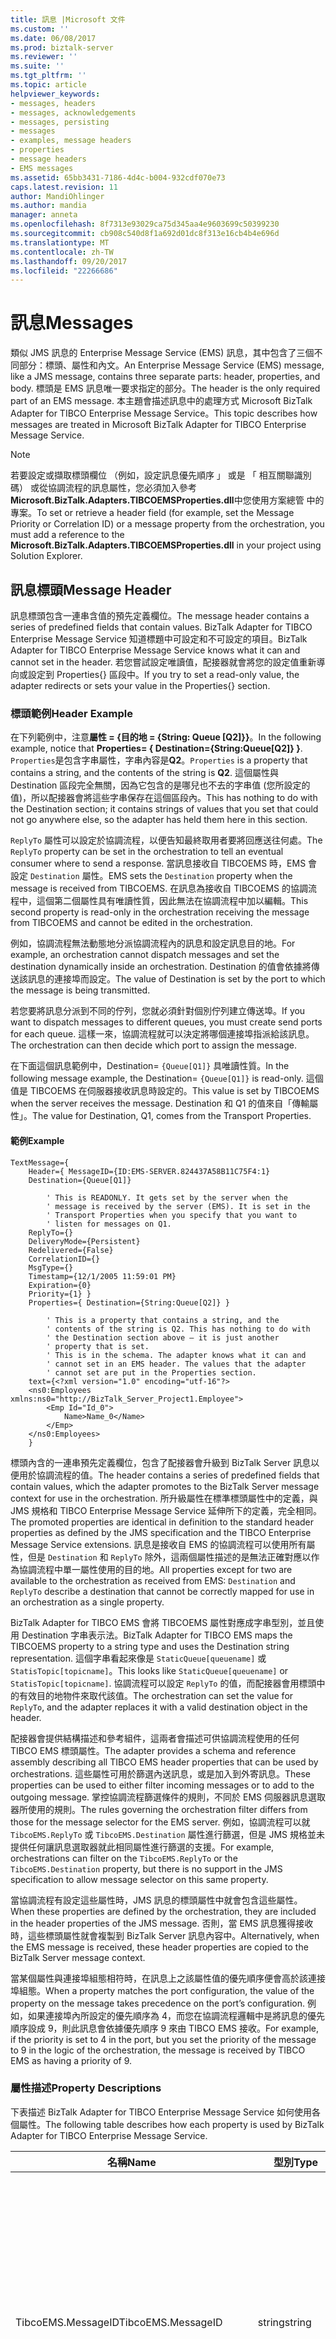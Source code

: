 ```yaml
---
title: 訊息 |Microsoft 文件
ms.custom: ''
ms.date: 06/08/2017
ms.prod: biztalk-server
ms.reviewer: ''
ms.suite: ''
ms.tgt_pltfrm: ''
ms.topic: article
helpviewer_keywords:
- messages, headers
- messages, acknowledgements
- messages, persisting
- messages
- examples, message headers
- properties
- message headers
- EMS messages
ms.assetid: 65bb3431-7186-4d4c-b004-932cdf070e73
caps.latest.revision: 11
author: MandiOhlinger
ms.author: mandia
manager: anneta
ms.openlocfilehash: 8f7313e93029ca75d345aa4e9603699c50399230
ms.sourcegitcommit: cb908c540d8f1a692d01dc8f313e16cb4b4e696d
ms.translationtype: MT
ms.contentlocale: zh-TW
ms.lasthandoff: 09/20/2017
ms.locfileid: "22266686"
---
```

# <a name="messages"></a><span data-ttu-id="00d6d-102">訊息</span><span class="sxs-lookup"><span data-stu-id="00d6d-102">Messages</span></span>
<span data-ttu-id="00d6d-103">類似 JMS 訊息的 Enterprise Message Service (EMS) 訊息，其中包含了三個不同部分：標頭、屬性和內文。</span><span class="sxs-lookup"><span data-stu-id="00d6d-103">An Enterprise Message Service (EMS) message, like a JMS message, contains three separate parts: header, properties, and body.</span></span> <span data-ttu-id="00d6d-104">標頭是 EMS 訊息唯一要求指定的部分。</span><span class="sxs-lookup"><span data-stu-id="00d6d-104">The header is the only required part of an EMS message.</span></span> <span data-ttu-id="00d6d-105">本主題會描述訊息中的處理方式 Microsoft BizTalk Adapter for TIBCO Enterprise Message Service。</span><span class="sxs-lookup"><span data-stu-id="00d6d-105">This topic describes how messages are treated in Microsoft BizTalk Adapter for TIBCO Enterprise Message Service.</span></span>  
  
> [!NOTE]
>  <span data-ttu-id="00d6d-106">若要設定或擷取標頭欄位 （例如，設定訊息優先順序 」 或是 「 相互關聯識別碼） 或從協調流程的訊息屬性，您必須加入參考**Microsoft.BizTalk.Adapters.TIBCOEMSProperties.dll**中您使用方案總管 中的專案。</span><span class="sxs-lookup"><span data-stu-id="00d6d-106">To set or retrieve a header field (for example, set the Message Priority or Correlation ID) or a message property from the orchestration, you must add a reference to the **Microsoft.BizTalk.Adapters.TIBCOEMSProperties.dll** in your project using Solution Explorer.</span></span>  
  
## <a name="message-header"></a><span data-ttu-id="00d6d-107">訊息標頭</span><span class="sxs-lookup"><span data-stu-id="00d6d-107">Message Header</span></span>  
 <span data-ttu-id="00d6d-108">訊息標頭包含一連串含值的預先定義欄位。</span><span class="sxs-lookup"><span data-stu-id="00d6d-108">The message header contains a series of predefined fields that contain values.</span></span> <span data-ttu-id="00d6d-109">BizTalk Adapter for TIBCO Enterprise Message Service 知道標題中可設定和不可設定的項目。</span><span class="sxs-lookup"><span data-stu-id="00d6d-109">BizTalk Adapter for TIBCO Enterprise Message Service knows what it can and cannot set in the header.</span></span> <span data-ttu-id="00d6d-110">若您嘗試設定唯讀值，配接器就會將您的設定值重新導向或設定到 Properties{} 區段中。</span><span class="sxs-lookup"><span data-stu-id="00d6d-110">If you try to set a read-only value, the adapter redirects or sets your value in the Properties{} section.</span></span>  
  
### <a name="header-example"></a><span data-ttu-id="00d6d-111">標頭範例</span><span class="sxs-lookup"><span data-stu-id="00d6d-111">Header Example</span></span>  
 <span data-ttu-id="00d6d-112">在下列範例中，注意**屬性 = {目的地 = {String: Queue [Q2]}}**。</span><span class="sxs-lookup"><span data-stu-id="00d6d-112">In the following example, notice that **Properties= { Destination={String:Queue[Q2]} }**.</span></span> <span data-ttu-id="00d6d-113">`Properties`是包含字串屬性，字串內容是**Q2**。</span><span class="sxs-lookup"><span data-stu-id="00d6d-113">`Properties` is a property that contains a string, and the contents of the string is **Q2**.</span></span> <span data-ttu-id="00d6d-114">這個屬性與 Destination 區段完全無關，因為它包含的是哪兒也不去的字串值 (您所設定的值)，所以配接器會將這些字串保存在這個區段內。</span><span class="sxs-lookup"><span data-stu-id="00d6d-114">This has nothing to do with the Destination section; it contains strings of values that you set that could not go anywhere else, so the adapter has held them here in this section.</span></span>  
  
 <span data-ttu-id="00d6d-115">`ReplyTo` 屬性可以設定於協調流程，以便告知最終取用者要將回應送往何處。</span><span class="sxs-lookup"><span data-stu-id="00d6d-115">The `ReplyTo` property can be set in the orchestration to tell an eventual consumer where to send a response.</span></span> <span data-ttu-id="00d6d-116">當訊息接收自 TIBCOEMS 時，EMS 會設定 `Destination` 屬性。</span><span class="sxs-lookup"><span data-stu-id="00d6d-116">EMS sets the `Destination` property when the message is received from TIBCOEMS.</span></span> <span data-ttu-id="00d6d-117">在訊息為接收自 TIBCOEMS 的協調流程中，這個第二個屬性具有唯讀性質，因此無法在協調流程中加以編輯。</span><span class="sxs-lookup"><span data-stu-id="00d6d-117">This second property is read-only in the orchestration receiving the message from TIBCOEMS and cannot be edited in the orchestration.</span></span>  
  
 <span data-ttu-id="00d6d-118">例如，協調流程無法動態地分派協調流程內的訊息和設定訊息目的地。</span><span class="sxs-lookup"><span data-stu-id="00d6d-118">For example, an orchestration cannot dispatch messages and set the destination dynamically inside an orchestration.</span></span> <span data-ttu-id="00d6d-119">Destination 的值會依據將傳送該訊息的連接埠而設定。</span><span class="sxs-lookup"><span data-stu-id="00d6d-119">The value of Destination is set by the port to which the message is being transmitted.</span></span>  
  
 <span data-ttu-id="00d6d-120">若您要將訊息分派到不同的佇列，您就必須針對個別佇列建立傳送埠。</span><span class="sxs-lookup"><span data-stu-id="00d6d-120">If you want to dispatch messages to different queues, you must create send ports for each queue.</span></span> <span data-ttu-id="00d6d-121">這樣一來，協調流程就可以決定將哪個連接埠指派給該訊息。</span><span class="sxs-lookup"><span data-stu-id="00d6d-121">The orchestration can then decide which port to assign the message.</span></span>  
  
 <span data-ttu-id="00d6d-122">在下面這個訊息範例中，Destination= `{Queue[Q1]}` 具唯讀性質。</span><span class="sxs-lookup"><span data-stu-id="00d6d-122">In the following message example, the Destination= `{Queue[Q1]}` is read-only.</span></span> <span data-ttu-id="00d6d-123">這個值是 TIBCOEMS 在伺服器接收訊息時設定的。</span><span class="sxs-lookup"><span data-stu-id="00d6d-123">This value is set by TIBCOEMS when the server receives the message.</span></span> <span data-ttu-id="00d6d-124">Destination 和 Q1 的值來自「傳輸屬性」。</span><span class="sxs-lookup"><span data-stu-id="00d6d-124">The value for Destination, Q1, comes from the Transport Properties.</span></span>  
  
#### <a name="example"></a><span data-ttu-id="00d6d-125">範例</span><span class="sxs-lookup"><span data-stu-id="00d6d-125">Example</span></span>  
  
```  
TextMessage={   
    Header={ MessageID={ID:EMS-SERVER.824437A58B11C75F4:1}   
    Destination={Queue[Q1]}   
  
        ' This is READONLY. It gets set by the server when the  
        ' message is received by the server (EMS). It is set in the  
        ' Transport Properties when you specify that you want to  
        ' listen for messages on Q1.  
    ReplyTo={}   
    DeliveryMode={Persistent}   
    Redelivered={False}   
    CorrelationID={}   
    MsgType={}   
    Timestamp={12/1/2005 11:59:01 PM}   
    Expiration={0}   
    Priority={1} }   
    Properties={ Destination={String:Queue[Q2]} }   
  
        ' This is a property that contains a string, and the   
        ' contents of the string is Q2. This has nothing to do with  
        ' the Destination section above – it is just another   
        ' property that is set.   
        ' This is in the schema. The adapter knows what it can and   
        ' cannot set in an EMS header. The values that the adapter   
        ' cannot set are put in the Properties section.   
    text={<?xml version="1.0" encoding="utf-16"?>  
    <ns0:Employees xmlns:ns0="http://BizTalk_Server_Project1.Employee">  
        <Emp Id="Id_0">  
            Name>Name_0</Name>  
        </Emp>  
    </ns0:Employees>  
    }  
```  
  
 <span data-ttu-id="00d6d-126">標頭內含的一連串預先定義欄位，包含了配接器會升級到 BizTalk Server 訊息以便用於協調流程的值。</span><span class="sxs-lookup"><span data-stu-id="00d6d-126">The header contains a series of predefined fields that contain values, which the adapter promotes to the BizTalk Server message context for use in the orchestration.</span></span> <span data-ttu-id="00d6d-127">所升級屬性在標準標頭屬性中的定義，與 JMS 規格和 TIBCO Enterprise Message Service 延伸所下的定義，完全相同。</span><span class="sxs-lookup"><span data-stu-id="00d6d-127">The promoted properties are identical in definition to the standard header properties as defined by the JMS specification and the TIBCO Enterprise Message Service extensions.</span></span> <span data-ttu-id="00d6d-128">訊息是接收自 EMS 的協調流程可以使用所有屬性，但是 `Destination` 和 `ReplyTo` 除外，這兩個屬性描述的是無法正確對應以作為協調流程中單一屬性使用的目的地。</span><span class="sxs-lookup"><span data-stu-id="00d6d-128">All properties except for two are available to the orchestration as received from EMS: `Destination` and `ReplyTo` describe a destination that cannot be correctly mapped for use in an orchestration as a single property.</span></span>  
  
 <span data-ttu-id="00d6d-129">BizTalk Adapter for TIBCO EMS 會將 TIBCOEMS 屬性對應成字串型別，並且使用 Destination 字串表示法。</span><span class="sxs-lookup"><span data-stu-id="00d6d-129">BizTalk Adapter for TIBCO EMS maps the TIBCOEMS property to a string type and uses the Destination string representation.</span></span> <span data-ttu-id="00d6d-130">這個字串看起來像是 `StaticQueue[queuename]` 或 `StatisTopic[topicname]`。</span><span class="sxs-lookup"><span data-stu-id="00d6d-130">This looks like `StaticQueue[queuename]` or `StatisTopic[topicname]`.</span></span> <span data-ttu-id="00d6d-131">協調流程可以設定 `ReplyTo` 的值，而配接器會用標頭中的有效目的地物件來取代該值。</span><span class="sxs-lookup"><span data-stu-id="00d6d-131">The orchestration can set the value for `ReplyTo`, and the adapter replaces it with a valid destination object in the header.</span></span>  
  
 <span data-ttu-id="00d6d-132">配接器會提供結構描述和參考組件，這兩者會描述可供協調流程使用的任何 TIBCO EMS 標頭屬性。</span><span class="sxs-lookup"><span data-stu-id="00d6d-132">The adapter provides a schema and reference assembly describing all TIBCO EMS header properties that can be used by orchestrations.</span></span> <span data-ttu-id="00d6d-133">這些屬性可用於篩選內送訊息，或是加入到外寄訊息。</span><span class="sxs-lookup"><span data-stu-id="00d6d-133">These properties can be used to either filter incoming messages or to add to the outgoing message.</span></span> <span data-ttu-id="00d6d-134">掌控協調流程篩選條件的規則，不同於 EMS 伺服器訊息選取器所使用的規則。</span><span class="sxs-lookup"><span data-stu-id="00d6d-134">The rules governing the orchestration filter differs from those for the message selector for the EMS server.</span></span> <span data-ttu-id="00d6d-135">例如，協調流程可以就 `TibcoEMS.ReplyTo` 或 `TibcoEMS.Destination` 屬性進行篩選，但是 JMS 規格並未提供任何讓訊息選取器就此相同屬性進行篩選的支援。</span><span class="sxs-lookup"><span data-stu-id="00d6d-135">For example, orchestrations can filter on the `TibcoEMS.ReplyTo` or the `TibcoEMS.Destination` property, but there is no support in the JMS specification to allow message selector on this same property.</span></span>  
  
 <span data-ttu-id="00d6d-136">當協調流程有設定這些屬性時，JMS 訊息的標頭屬性中就會包含這些屬性。</span><span class="sxs-lookup"><span data-stu-id="00d6d-136">When these properties are defined by the orchestration, they are included in the header properties of the JMS message.</span></span> <span data-ttu-id="00d6d-137">否則，當 EMS 訊息獲得接收時，這些標頭屬性就會複製到 BizTalk Server 訊息內容中。</span><span class="sxs-lookup"><span data-stu-id="00d6d-137">Alternatively, when the EMS message is received, these header properties are copied to the BizTalk Server message context.</span></span>  
  
 <span data-ttu-id="00d6d-138">當某個屬性與連接埠組態相符時，在訊息上之該屬性值的優先順序便會高於該連接埠組態。</span><span class="sxs-lookup"><span data-stu-id="00d6d-138">When a property matches the port configuration, the value of the property on the message takes precedence on the port’s configuration.</span></span> <span data-ttu-id="00d6d-139">例如，如果連接埠內所設定的優先順序為 4，而您在協調流程邏輯中是將訊息的優先順序設成 9，則此訊息會依據優先順序 9 來由 TIBCO EMS 接收。</span><span class="sxs-lookup"><span data-stu-id="00d6d-139">For example, if the priority is set to 4 in the port, but you set the priority of the message to 9 in the logic of the orchestration, the message is received by TIBCO EMS as having a priority of 9.</span></span>  
  
### <a name="property-descriptions"></a><span data-ttu-id="00d6d-140">屬性描述</span><span class="sxs-lookup"><span data-stu-id="00d6d-140">Property Descriptions</span></span>  
 <span data-ttu-id="00d6d-141">下表描述 BizTalk Adapter for TIBCO Enterprise Message Service 如何使用各個屬性。</span><span class="sxs-lookup"><span data-stu-id="00d6d-141">The following table describes how each property is used by BizTalk Adapter for TIBCO Enterprise Message Service.</span></span>  
  
|<span data-ttu-id="00d6d-142">名稱</span><span class="sxs-lookup"><span data-stu-id="00d6d-142">Name</span></span>|<span data-ttu-id="00d6d-143">型別</span><span class="sxs-lookup"><span data-stu-id="00d6d-143">Type</span></span>|<span data-ttu-id="00d6d-144">Description</span><span class="sxs-lookup"><span data-stu-id="00d6d-144">Description</span></span>|  
|----------|----------|-----------------|  
|<span data-ttu-id="00d6d-145">TibcoEMS.MessageID</span><span class="sxs-lookup"><span data-stu-id="00d6d-145">TibcoEMS.MessageID</span></span>|<span data-ttu-id="00d6d-146">string</span><span class="sxs-lookup"><span data-stu-id="00d6d-146">string</span></span>|<span data-ttu-id="00d6d-147">傳送呼叫，可為各個訊息指派唯一識別碼，並將此識別碼記錄在標頭中。</span><span class="sxs-lookup"><span data-stu-id="00d6d-147">Sending calls assign a unique ID to each message and record it in the header.</span></span><br /><br /> <span data-ttu-id="00d6d-148">任何訊息識別碼值的開頭都是 3 個字元組成的前置識別碼 (已就這個用途而保留)。</span><span class="sxs-lookup"><span data-stu-id="00d6d-148">All message ID values start with the three-character prefix ID (which is reserved for this purpose).</span></span><br /><br /> <span data-ttu-id="00d6d-149">唯讀。</span><span class="sxs-lookup"><span data-stu-id="00d6d-149">Read-only.</span></span> <span data-ttu-id="00d6d-150">變更這個值並不會影響訊息。</span><span class="sxs-lookup"><span data-stu-id="00d6d-150">Changing the value does not affect the message.</span></span>|  
|<span data-ttu-id="00d6d-151">TibcoEMS.Timestamp</span><span class="sxs-lookup"><span data-stu-id="00d6d-151">TibcoEMS.Timestamp</span></span>|<span data-ttu-id="00d6d-152">long</span><span class="sxs-lookup"><span data-stu-id="00d6d-152">long</span></span>|<span data-ttu-id="00d6d-153">傳送呼叫，可在標頭中記錄 UTC 時間戳記。</span><span class="sxs-lookup"><span data-stu-id="00d6d-153">Sending calls record a UTC timestamp in the header.</span></span> <span data-ttu-id="00d6d-154">這個時間戳記會指出伺服器接受訊息的大致估計時間。</span><span class="sxs-lookup"><span data-stu-id="00d6d-154">This indicates the approximate time that the server accepted the message.</span></span><br /><br /> <span data-ttu-id="00d6d-155">這個值是自 1970 年 1 月 1 日以來所經過的毫秒數。</span><span class="sxs-lookup"><span data-stu-id="00d6d-155">The value is in milliseconds since January 1, 1970</span></span><br /><br /> <span data-ttu-id="00d6d-156">唯讀。</span><span class="sxs-lookup"><span data-stu-id="00d6d-156">Read-only.</span></span> <span data-ttu-id="00d6d-157">變更這個值並不會影響訊息。</span><span class="sxs-lookup"><span data-stu-id="00d6d-157">Changing the value does not affect the message.</span></span>|  
|<span data-ttu-id="00d6d-158">TibcoEMS.Redelivered</span><span class="sxs-lookup"><span data-stu-id="00d6d-158">TibcoEMS.Redelivered</span></span>|<span data-ttu-id="00d6d-159">boolean</span><span class="sxs-lookup"><span data-stu-id="00d6d-159">boolean</span></span>|<span data-ttu-id="00d6d-160">伺服器會將標頭設定成指出某個訊息是否與先前所傳送的訊息重複：</span><span class="sxs-lookup"><span data-stu-id="00d6d-160">The server sets the header to indicate whether a message might duplicate a previously delivered message:</span></span><br /><br /> <span data-ttu-id="00d6d-161">-false-伺服器尚未先前嘗試將這個訊息傳送給取用者。</span><span class="sxs-lookup"><span data-stu-id="00d6d-161">-   false—The server has not previously tried to deliver this message to the consumer.</span></span><br /><span data-ttu-id="00d6d-162">-為 true，它是可能的但不是保證，伺服器先前已嘗試將此訊息傳送給取用者，但取用者未傳回具時效性的應答。</span><span class="sxs-lookup"><span data-stu-id="00d6d-162">-   true—It is likely, but not guaranteed, that the server has previously tried to deliver this message to the consumer, but the consumer did not return timely acknowledgement.</span></span><br /><br /> <span data-ttu-id="00d6d-163">唯讀。</span><span class="sxs-lookup"><span data-stu-id="00d6d-163">Read-only.</span></span> <span data-ttu-id="00d6d-164">變更這個值並不會影響訊息。</span><span class="sxs-lookup"><span data-stu-id="00d6d-164">Changing the value does not affect the message.</span></span>|  
|<span data-ttu-id="00d6d-165">TibcoEMS.Destination</span><span class="sxs-lookup"><span data-stu-id="00d6d-165">TibcoEMS.Destination</span></span>|<span data-ttu-id="00d6d-166">string</span><span class="sxs-lookup"><span data-stu-id="00d6d-166">string</span></span>|<span data-ttu-id="00d6d-167">傳送呼叫，可在這個標頭中記錄此訊息的目的地 (佇列或主題)。</span><span class="sxs-lookup"><span data-stu-id="00d6d-167">Sending calls record the destination (queue or topic) of the message in this header.</span></span> <span data-ttu-id="00d6d-168">格式會從目的地改成字串表示法。</span><span class="sxs-lookup"><span data-stu-id="00d6d-168">The format is adapted from a destination to a string.</span></span> <span data-ttu-id="00d6d-169">格式已於先前內容中介紹過。</span><span class="sxs-lookup"><span data-stu-id="00d6d-169">The format is previously described.</span></span><br /><br /> <span data-ttu-id="00d6d-170">唯讀。</span><span class="sxs-lookup"><span data-stu-id="00d6d-170">Read-only.</span></span> <span data-ttu-id="00d6d-171">變更這個值並不會影響訊息。</span><span class="sxs-lookup"><span data-stu-id="00d6d-171">Changing the value does not affect the message.</span></span>|  
|<span data-ttu-id="00d6d-172">TibcoEMS.DeliveryMode</span><span class="sxs-lookup"><span data-stu-id="00d6d-172">TibcoEMS.DeliveryMode</span></span>|<span data-ttu-id="00d6d-173">string</span><span class="sxs-lookup"><span data-stu-id="00d6d-173">string</span></span>|<span data-ttu-id="00d6d-174">有兩個可能的值： 持續性和非持續性。</span><span class="sxs-lookup"><span data-stu-id="00d6d-174">Has two possible values: PERSISTENT and NON-PERSISTENT.</span></span> <span data-ttu-id="00d6d-175">預設值為 PERSISTENT 模式。</span><span class="sxs-lookup"><span data-stu-id="00d6d-175">Default value is PERSISTENT mode.</span></span><br /><br /> <span data-ttu-id="00d6d-176">配接器會先等候來自 EMS 伺服器的通知，接著才發出訊息已傳送到 BizTalk Server 的通知。</span><span class="sxs-lookup"><span data-stu-id="00d6d-176">The adapter waits for an acknowledgement from the EMS server before acknowledging the message sent to BizTalk Server.</span></span> <span data-ttu-id="00d6d-177">這個標頭屬性和連接埠組態項目會決定 EMS 將這個通知傳送給配接器時所花費的時間，並決定訊息傳輸的穩定性。</span><span class="sxs-lookup"><span data-stu-id="00d6d-177">This header property and port configuration item controls the time EMS takes to send this acknowledgement to the adapter and control the reliability of message transmission.</span></span><br /><br /> <span data-ttu-id="00d6d-178">使用 PERSISTENT 傳遞模式 -- EMS 伺服器會一直等候到訊息成功保存於 EMS 伺服器中。</span><span class="sxs-lookup"><span data-stu-id="00d6d-178">Using PERSISTENT delivery mode—the EMS server waits until the message is successfully persisted in the EMS server.</span></span> <span data-ttu-id="00d6d-179">這個動作可保證該訊息有送達佇列。</span><span class="sxs-lookup"><span data-stu-id="00d6d-179">This action guarantees that the message has arrived in the queue.</span></span> <span data-ttu-id="00d6d-180">使用 PERSISTENT 模式傳遞時，請注意下列幾點：</span><span class="sxs-lookup"><span data-stu-id="00d6d-180">When you use PERSISTENT mode delivery, consider the following:</span></span><br /><br /> <span data-ttu-id="00d6d-181">訊息越大，BizTalk Server 就會花更多時間來判定該訊息為已傳送。</span><span class="sxs-lookup"><span data-stu-id="00d6d-181">The larger the messages, the longer it takes for BizTalk Server to consider the message as sent.</span></span><br /><br /> <span data-ttu-id="00d6d-182">使用 NON-PERSISTENT 模式 -- EMS 伺服器會先傳回通知，再保存該訊息。</span><span class="sxs-lookup"><span data-stu-id="00d6d-182">Using NON-PERSISTENT mode—the EMS server returns the acknowledgement before persisting the message.</span></span> <span data-ttu-id="00d6d-183">如果 EMS 伺服器發生失敗，在系統判定 BizTalk Server 已成功傳送該訊息之際，訊息可能已經遺失了。</span><span class="sxs-lookup"><span data-stu-id="00d6d-183">If a failure were to occur with the EMS server, the message might be lost when it is considered successfully sent by BizTalk Server.</span></span>|  
|<span data-ttu-id="00d6d-184">TibcoEMS.Expiration</span><span class="sxs-lookup"><span data-stu-id="00d6d-184">TibcoEMS.Expiration</span></span>|<span data-ttu-id="00d6d-185">long</span><span class="sxs-lookup"><span data-stu-id="00d6d-185">long</span></span>|<span data-ttu-id="00d6d-186">訊息在過期前維持有效的時間長度。</span><span class="sxs-lookup"><span data-stu-id="00d6d-186">Length of time that the message will live before expiration.</span></span> <span data-ttu-id="00d6d-187">如果設成 0，表示訊息永遠不會過期。</span><span class="sxs-lookup"><span data-stu-id="00d6d-187">If set to 0, message does not expire.</span></span><br /><br /> <span data-ttu-id="00d6d-188">此段有效時間的指定單位是毫秒。</span><span class="sxs-lookup"><span data-stu-id="00d6d-188">The time-to-live is specified in milliseconds.</span></span>|  
|<span data-ttu-id="00d6d-189">TibcoEMS.Priority</span><span class="sxs-lookup"><span data-stu-id="00d6d-189">TibcoEMS.Priority</span></span>|<span data-ttu-id="00d6d-190">int</span><span class="sxs-lookup"><span data-stu-id="00d6d-190">int</span></span>|<span data-ttu-id="00d6d-191">使用從 0 到 9 的數字排名，定義訊息的優先順序為一般或是加速。</span><span class="sxs-lookup"><span data-stu-id="00d6d-191">Uses a numeric ranking, between 0 and 9, to define message priority as normal or expedited.</span></span> <span data-ttu-id="00d6d-192">數字越大表示優先順序越前面。</span><span class="sxs-lookup"><span data-stu-id="00d6d-192">Larger numbers represent higher priority.</span></span>|  
|<span data-ttu-id="00d6d-193">TibcoEMS.CorrolationID</span><span class="sxs-lookup"><span data-stu-id="00d6d-193">TibcoEMS.CorrolationID</span></span>|<span data-ttu-id="00d6d-194">string</span><span class="sxs-lookup"><span data-stu-id="00d6d-194">string</span></span>|<span data-ttu-id="00d6d-195">可以用來連結訊息，例如將回應訊息連結到要求訊息。</span><span class="sxs-lookup"><span data-stu-id="00d6d-195">Can be used to link messages, such as linking a response message to a request message.</span></span><br /><br /> <span data-ttu-id="00d6d-196">這個屬性值通常就是 `EMS.JMSMessageID`。</span><span class="sxs-lookup"><span data-stu-id="00d6d-196">Usually this is the same value as the `EMS.JMSMessageID`.</span></span> <span data-ttu-id="00d6d-197">這個屬性通常與 `EMS.JMSReplyTo` 屬性搭配使用。</span><span class="sxs-lookup"><span data-stu-id="00d6d-197">This is usually used together with the `EMS.JMSReplyTo` property.</span></span>|  
|<span data-ttu-id="00d6d-198">TibcoEMS.ReplyTo</span><span class="sxs-lookup"><span data-stu-id="00d6d-198">TibcoEMS.ReplyTo</span></span>|<span data-ttu-id="00d6d-199">string</span><span class="sxs-lookup"><span data-stu-id="00d6d-199">string</span></span>|<span data-ttu-id="00d6d-200">訊息回覆時應該送至其中的目的地。</span><span class="sxs-lookup"><span data-stu-id="00d6d-200">A destination to which a message reply should be sent.</span></span> <span data-ttu-id="00d6d-201">格式和連接埠組態與 `EMS.JMSDestination` 的設定相同。</span><span class="sxs-lookup"><span data-stu-id="00d6d-201">Format is identical to the `EMS.JMSDestination` and also the port's configuration.</span></span>|  
|<span data-ttu-id="00d6d-202">TibcoEMS.Type</span><span class="sxs-lookup"><span data-stu-id="00d6d-202">TibcoEMS.Type</span></span>|<span data-ttu-id="00d6d-203">string</span><span class="sxs-lookup"><span data-stu-id="00d6d-203">string</span></span>|<span data-ttu-id="00d6d-204">不描述訊息類型 (文字、位元組、字串…)。</span><span class="sxs-lookup"><span data-stu-id="00d6d-204">Does not describe the message type (text, byte, string …).</span></span><br /><br /> <span data-ttu-id="00d6d-205">有些 JMS 提供者會使用訊息儲存機制來存放訊息類型定義。</span><span class="sxs-lookup"><span data-stu-id="00d6d-205">Some JMS providers use a message repository to store message type definitions.</span></span> <span data-ttu-id="00d6d-206">用戶端程式可在這個欄位中，存放可參考至該儲存機制內定義的值。</span><span class="sxs-lookup"><span data-stu-id="00d6d-206">Client programs can store a value in this field to reference a definition in the repository.</span></span> <span data-ttu-id="00d6d-207">EMS 支援這個標頭，但是並不會使用它。</span><span class="sxs-lookup"><span data-stu-id="00d6d-207">EMS supports this header but does not use it.</span></span><br /><br /> <span data-ttu-id="00d6d-208">JMS 規格不會定義標準的訊息定義儲存機制，也不會定義訊息類型定義的命名原則。</span><span class="sxs-lookup"><span data-stu-id="00d6d-208">The JMS specification does not define a standard message definition repository, nor does it define a naming policy for message type definitions.</span></span><br /><br /> <span data-ttu-id="00d6d-209">有些提供者需要使用各個應用程式訊息的訊息類型定義。</span><span class="sxs-lookup"><span data-stu-id="00d6d-209">Some providers require message type definitions for each application message.</span></span> <span data-ttu-id="00d6d-210">為了保證與這類提供者維持相容性，用戶端程式可以設定這個標頭，即使該用戶端應用程式並不會使用該標頭。</span><span class="sxs-lookup"><span data-stu-id="00d6d-210">To guarantee compatibility with such providers, client programs can set this header, even if the client application does not use it.</span></span><br /><br /> <span data-ttu-id="00d6d-211">為了保證可攜性，用戶端可以用符號值 (而不要用常值) 來設定這個標頭，並將標頭設定成與提供者的儲存機制相符。</span><span class="sxs-lookup"><span data-stu-id="00d6d-211">To guarantee portability, clients can set this header with symbolic values (instead of literals), and configure them to match the provider's repository.</span></span>|  
  
## <a name="properties"></a><span data-ttu-id="00d6d-212">屬性</span><span class="sxs-lookup"><span data-stu-id="00d6d-212">Properties</span></span>  
 <span data-ttu-id="00d6d-213">整合者可以定義要升級到 BizTalk Server 訊息內容的一組屬性，等到升級過後，這些屬性就會加入到 JMS 訊息的屬性部分。</span><span class="sxs-lookup"><span data-stu-id="00d6d-213">The integrator can define a set of properties to promote to the BizTalk Server message context, after which the properties are added to the properties part of the JMS message.</span></span> <span data-ttu-id="00d6d-214">整合者會在建立結構描述的同時，注意何時要定義該屬性的類型。</span><span class="sxs-lookup"><span data-stu-id="00d6d-214">The integrator takes care when defining the type of the property while it is creating the schema.</span></span> <span data-ttu-id="00d6d-215">如果這個屬性值將用於訊息選取器，這個屬性的型別將會決定特定作業是否可有效執行。</span><span class="sxs-lookup"><span data-stu-id="00d6d-215">If this property value is used in a message selector, certain operations are valid depending on the type of the property.</span></span> <span data-ttu-id="00d6d-216">例如，如果訊息選取器**myMessageProperty > 5**是使用，必須將屬性定義為整數值，而且配接器會將該值放成為整數值的訊息中。</span><span class="sxs-lookup"><span data-stu-id="00d6d-216">For example, if a message selector **myMessageProperty > 5** is used, the property must be defined as an integer value, and the adapter puts the value in the message as an integer value.</span></span> <span data-ttu-id="00d6d-217">對於要升級的屬性，屬性名稱的開頭必須是 EMSX，</span><span class="sxs-lookup"><span data-stu-id="00d6d-217">For the properties to be promoted, the property names must start with EMSX.</span></span> <span data-ttu-id="00d6d-218">而且屬性名稱不能和預先定義的屬性相同。</span><span class="sxs-lookup"><span data-stu-id="00d6d-218">They must also not have the same name as the predefined properties.</span></span>  
  
 <span data-ttu-id="00d6d-219">BizTalk Adapter for TIBCO Enterprise Message Service 會提供結構描述和組件，這兩者會宣告可能出現在這個區段中的 EMS 專屬和 JMS 專屬屬性。</span><span class="sxs-lookup"><span data-stu-id="00d6d-219">BizTalk Adapter for TIBCO Enterprise Message Service provides a schema and assembly, which declare the EMS- and JMS-specific properties that can appear in this section.</span></span> <span data-ttu-id="00d6d-220">這些屬性可予以增加以包含任何遺漏。</span><span class="sxs-lookup"><span data-stu-id="00d6d-220">These can be augmented to include any omissions.</span></span> <span data-ttu-id="00d6d-221">在此訊息內容中加以參考的任何 EMSX 屬性，都會放入該 EMS 訊息的訊息屬性區段。</span><span class="sxs-lookup"><span data-stu-id="00d6d-221">All EMSX properties referenced in the message context are put in the message property section of the EMS message.</span></span> <span data-ttu-id="00d6d-222">如需詳細資訊，請參閱《TIBCO EMS 使用者指南》。</span><span class="sxs-lookup"><span data-stu-id="00d6d-222">For more information, see the TIBCO EMS Users Guide.</span></span>  
  
## <a name="body"></a><span data-ttu-id="00d6d-223">本文</span><span class="sxs-lookup"><span data-stu-id="00d6d-223">Body</span></span>  
 <span data-ttu-id="00d6d-224">EMS 支援列舉於 JMS 規格中的所有訊息： 文字、 位元組、 資料流、 對應和物件。</span><span class="sxs-lookup"><span data-stu-id="00d6d-224">EMS supports all messages enumerated in the JMS specification: text, byte, stream, map, and object.</span></span> <span data-ttu-id="00d6d-225">BizTalk Adapter for TIBCO EMS 支援文字訊息類型。</span><span class="sxs-lookup"><span data-stu-id="00d6d-225">The BizTalk Adapter for TIBCO EMS supports only the text message type.</span></span>  
  
 <span data-ttu-id="00d6d-226">JMS 不要求文字訊息類型一定要包含 XML 格式的內文。</span><span class="sxs-lookup"><span data-stu-id="00d6d-226">JMS does not require that messages of type text contain XML-formatted bodies.</span></span> <span data-ttu-id="00d6d-227">配接器不會處理訊息; 本文提供給[!INCLUDE[btsBizTalkServerNoVersion](../includes/btsbiztalkservernoversion-md.md)]接收。</span><span class="sxs-lookup"><span data-stu-id="00d6d-227">The adapter does not process the body of the message; it is provided to [!INCLUDE[btsBizTalkServerNoVersion](../includes/btsbiztalkservernoversion-md.md)] as received.</span></span>  <span data-ttu-id="00d6d-228">因此，配接器提交至 BizTalk 訊息可能並不一定剖析為 XML 資料。</span><span class="sxs-lookup"><span data-stu-id="00d6d-228">Therefore, messages submitted to BizTalk by the adapter may not always parse as XML data.</span></span>  
  
## <a name="persistent-messages"></a><span data-ttu-id="00d6d-229">保存的訊息</span><span class="sxs-lookup"><span data-stu-id="00d6d-229">Persistent Messages</span></span>  
 <span data-ttu-id="00d6d-230">訊息可以保存在 EMS 伺服器上來保證完整一次傳遞給訂閱者，但是，這種作法可能會嚴重影響到配接器的效能。</span><span class="sxs-lookup"><span data-stu-id="00d6d-230">Messages can be persisted on the EMS server to guarantee exactly one-time delivery to a subscriber; however, this can have a significant impact on the adapter's performance.</span></span> <span data-ttu-id="00d6d-231">當您傳送訊息時，EMS 會先將訊息存放在本機儲存區，再向配接器發出已接收訊息的通知。</span><span class="sxs-lookup"><span data-stu-id="00d6d-231">When you send messages, EMS stores the message in local storage before acknowledging reception of the message to the adapter.</span></span> <span data-ttu-id="00d6d-232">您可以在協調流程中針對各個訊息來設定這個屬性，或是針對連接埠所處理的任何訊息設定這個屬性。</span><span class="sxs-lookup"><span data-stu-id="00d6d-232">You can set this property on a per-message basis in the orchestration or for all messages processed by the port.</span></span>  
  
 <span data-ttu-id="00d6d-233">就接收的角度來說，配接器可能會在主題沒有訂閱訊息情況下遺漏掉某些訊息。</span><span class="sxs-lookup"><span data-stu-id="00d6d-233">From the receiving aspect, the adapter can miss messages when it is not subscribed to the topic.</span></span> <span data-ttu-id="00d6d-234">當 EMS 沒有保存任何訂閱時，訊息就會張貼到主題上。</span><span class="sxs-lookup"><span data-stu-id="00d6d-234">Messages posted to topics when there are no subscriptions are not persisted by EMS.</span></span> <span data-ttu-id="00d6d-235">配接器需要某種機制，接收訊息張貼即使目前未訂閱;不過，像使用的持續性的訊息，這會對 EMS 效能，具有顯著的影響，它不一定需要。</span><span class="sxs-lookup"><span data-stu-id="00d6d-235">The adapter needs a mechanism to receive message postings even when not currently subscribed; however, like the use of persistent messages, this has a significant impact on the EMS performance, and it is not always required.</span></span>  
  
> [!NOTE]
>  <span data-ttu-id="00d6d-236">還有一種從 EMS 檢視位置進行接收的機制，不過這種機制尚未實作，也沒有實際的需要。</span><span class="sxs-lookup"><span data-stu-id="00d6d-236">There is a mechanism for receive from the point of view of EMS, but it is not implemented, nor is it really desired.</span></span> <span data-ttu-id="00d6d-237">這個問題只和主題有關，而不會影響到佇列。</span><span class="sxs-lookup"><span data-stu-id="00d6d-237">This is only an issue with topic; queues are not affected.</span></span> <span data-ttu-id="00d6d-238">主題通常是用於時間特定資料，例如，股票報價。</span><span class="sxs-lookup"><span data-stu-id="00d6d-238">A topic is generally used for time-specific data -- stock quotes, for example.</span></span> <span data-ttu-id="00d6d-239">當股票價格漏掉時，您知道稍後它就會補貼出來。</span><span class="sxs-lookup"><span data-stu-id="00d6d-239">If the price of a stock is missed, you know that it will be posted again later.</span></span>  
  
 <span data-ttu-id="00d6d-240">基於這些因素，您可以選擇為連接埠組態啟用或停用將訊息保存在 EMS 伺服器上。</span><span class="sxs-lookup"><span data-stu-id="00d6d-240">For these reasons the port configuration lets you enable or disable message persistence on the EMS server.</span></span>  
  
## <a name="message-acknowledgement"></a><span data-ttu-id="00d6d-241">訊息應答</span><span class="sxs-lookup"><span data-stu-id="00d6d-241">Message Acknowledgement</span></span>  
 <span data-ttu-id="00d6d-242">BizTalk Adapter for TIBCO Enterprise Message Service 一定會在訊息已正確分派給 BizTalk Server 時應答已接收訊息。</span><span class="sxs-lookup"><span data-stu-id="00d6d-242">BizTalk Adapter for TIBCO Enterprise Message Service always acknowledges reception of a message when that message was correctly dispatched to BizTalk Server.</span></span> <span data-ttu-id="00d6d-243">這樣表示，沒有應答的訊息會從 EMS 重新傳送給配接器。</span><span class="sxs-lookup"><span data-stu-id="00d6d-243">This means that unacknowledged messages are resent from EMS to the adapter.</span></span> <span data-ttu-id="00d6d-244">配接器無法決定 EMS 重新傳送訊息的次數，因為這是目的地本身的組態設定；但是，配接器可以決定該訊息是否要傳送到 MessageBox。</span><span class="sxs-lookup"><span data-stu-id="00d6d-244">The adapter cannot control the number of times the message is resent by EMS because this is a configuration of the destination itself; however, the adapter can control if the message is sent to the MessageBox or not.</span></span> <span data-ttu-id="00d6d-245">EMS 伺服器會決定失敗訊息傳送到佇列的最多次數。</span><span class="sxs-lookup"><span data-stu-id="00d6d-245">The EMS server controls the maximum number of times a failed message is sent to a queue.</span></span>  
  
 <span data-ttu-id="00d6d-246">對於重新傳遞的訊息，EMS 伺服器會將 `JMSRedelivered` 屬性設為 True，而且會遞增 `JMSXDeliveryCount`。</span><span class="sxs-lookup"><span data-stu-id="00d6d-246">For messages that are redelivered, the EMS server sets the `JMSRedelivered` property to True and increments the `JMSXDeliveryCount`.</span></span> <span data-ttu-id="00d6d-247">這兩種屬性值都可用於協調流程。</span><span class="sxs-lookup"><span data-stu-id="00d6d-247">Both property values are available to the orchestration.</span></span> <span data-ttu-id="00d6d-248">您不能在訊息還未傳遞之前就將它移到 EMS 未傳遞佇列。</span><span class="sxs-lookup"><span data-stu-id="00d6d-248">You cannot move a message to the EMS un-delivered queue without delivering it there.</span></span> <span data-ttu-id="00d6d-249">這樣做會改變訊息的屬性。</span><span class="sxs-lookup"><span data-stu-id="00d6d-249">Doing this would change the message properties.</span></span>  
  
 <span data-ttu-id="00d6d-250">當訊息到達其已設定的最大重新傳遞計數時，EMS 伺服器就會判斷該訊息應該要加以刪除，或是放入 $sys.undelivered 佇列。</span><span class="sxs-lookup"><span data-stu-id="00d6d-250">When a message reaches its configured maximum redelivery count, the EMS server determines whether the message should be deleted or put on the $sys.undelivered queue.</span></span> <span data-ttu-id="00d6d-251">EMS 伺服器會根據 `JMS_TIBCO_PRESERVE_UNDELIVERED` 屬性來做出決定；如果是 True，訊息就會前往未傳遞佇列，否則就會加以刪除。</span><span class="sxs-lookup"><span data-stu-id="00d6d-251">The EMS server makes the decision based on the `JMS_TIBCO_PRESERVE_UNDELIVERED` property; if True, the message goes to the undelivered queue, or it is deleted.</span></span> <span data-ttu-id="00d6d-252">這個屬性可以先設定於協調流程中，接著才傳送該訊息。</span><span class="sxs-lookup"><span data-stu-id="00d6d-252">This property can be set in the orchestration before sending the message.</span></span> <span data-ttu-id="00d6d-253">傳遞之後，訊息屬性就不能變更。</span><span class="sxs-lookup"><span data-stu-id="00d6d-253">After delivery, the message property cannot be changed.</span></span> <span data-ttu-id="00d6d-254">系統會在傳送到 EMS 的訊息成功抵達時應答 BizTalk Server。</span><span class="sxs-lookup"><span data-stu-id="00d6d-254">Messages sent to EMS are acknowledged to BizTalk Server when they are successful.</span></span> <span data-ttu-id="00d6d-255">如果對 EMS 的傳送發生失敗，這些訊息會擱置，並標記為可再嘗試。</span><span class="sxs-lookup"><span data-stu-id="00d6d-255">If there is a failure sending theme to EMS, they are suspended and marked as retryable.</span></span>  
  
## <a name="see-also"></a><span data-ttu-id="00d6d-256">另請參閱</span><span class="sxs-lookup"><span data-stu-id="00d6d-256">See Also</span></span>  
 [<span data-ttu-id="00d6d-257">快速入門</span><span class="sxs-lookup"><span data-stu-id="00d6d-257">Getting Started</span></span>](../core/getting-started-with-biztalk-adapter-for-tibco-enterprise-message-service.md)